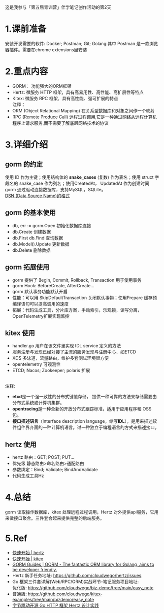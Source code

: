 这是我参与「第五届青训营」伴学笔记创作活动的第2天

# 1.课前准备
安装开发需要的软件: Docker; Postman; Git; Golang
其中 Postman 是一款浏览器插件。需要在chrome extensions里安装
# 2.重点内容
- GORM： 功能强大的ORM框架
- Hertz: 微服务 HTTP 框架，具有高易用性、高性能、高扩展性等特点
- Kitex: 微服务 RPC 框架，具有高性能、强可扩展的特点<br>
注释：
- ORM (Object Relational Mapping) 在关系型数据库和对象之间作一个映射
- RPC (Remote Produce Call) 远程过程调用,它是一种通过网络从远程计算机程序上请求服务,而不需要了解底层网络技术的协议
# 3.详细介绍
## gorm 的约定
使用 ID 作为主键；使用结构体的 **snake_cases** (复数) 作为表名；使用 struct 字段名的 snake_case 作为列名；使用CreatedAt，
UpdatedAt 作为创建时间<br>
gorm 通过驱动连接数据库，支持MySQL，SQLite。<br>
[DSN (Data Source Name)的格式](https://github.com/go-sql-driver/mysql#dsn-data-source-name)

## gorm 的基本使用 
- db, err := gorm.Open 初始化数据库连接
- db.Create 创建数据
- db.First db.Find 查询数据
- db.Model().Update 更新数据
- db.Delete 删除数据
## gorm 拓展使用
- gorm 提供了 Begin, Commit, Rollback, Transaction 用于使用事务
- gorm Hook: BeforeCreate, AfterCreate...
- gorm 默认事务功能默认开启
- 性能：可以用 SkipDefaultTransaction 关闭默认事物；使用Prepare 缓存预编译语句可以提高调用的速度
- 拓展：代码生成工具，分片库方案，手动索引，乐观锁，读写分离，OpenTelemetry扩展实现监控

## kitex 使用
- handler.go 用户在该文件里实现 IDL service 定义的方法
- 服务注册与发现已经对接了主流的服务发现与注册中心，如ETCD
- XDS 多泳道，流量路由，维护多套测试环境很方便 
- opentelemetry 可观测性
- ETCD; Nacos; Zookeeper; polaris 扩展

<br>注释:
- **etcd**是一个强一致性的分布式键值存储， 提供一种可靠的方法来存储需要由 分布式系统或计算机集群。
- **opentracing**是一种全新的开放分布式跟踪标准，适用于应用程序和 OSS 包。
- **接口描述语言**（Interface description language，缩写**IDL**），是用来描述软件组件界介面的一种计算机语言，过一种独立于编程语言的方式来描述接口。

## hertz 使用
- hertz 路由：GET; POST; PUT...
- 优先级 静态路由>命名路由>通配路由
- 参数绑定：Bind; Validate; BindAndValidate
- 代码生成工具Hz 


# 4.总结
gorm 读取操作数据库，kitex 处理远程过程调用，Hertz 对外提供api服务，它用来做接口聚合。三件套合起来提供完整的后端服务。
# 5.Ref
- [快速开始 | hertz](https://www.cloudwego.io/zh/docs/hertz/getting-started/)
- [快速开始 | kitex](https://www.cloudwego.io/zh/docs/kitex/getting-started/)
- [GORM Guides | GORM - The fantastic ORM library for Golang, aims to be developer friendly.](https://gorm.cn/docs/#Install)
- Hertz 新手任务地址: <https://github.com/cloudwego/hertz/issues>
- Go 框架三件套详解(Web/RPC/ORM)实战环节-笔记服务项目地址: <br>
  优化版: <https://github.com/cloudwego/biz-demo/tree/main/easy_note>
- 普通版: <https://github.com/cloudwego/kitex-examples/tree/main/bizdemo/easy_note>
- [字节跳动开源 Go HTTP 框架 Hertz 设计实践](https://www.cloudwego.io/zh/blog/2022/06/21/%E5%AD%97%E8%8A%82%E8%B7%B3%E5%8A%A8%E5%BC%80%E6%BA%90-go-http-%E6%A1%86%E6%9E%B6-hertz-%E8%AE%BE%E8%AE%A1%E5%AE%9E%E8%B7%B5/)
 
